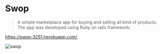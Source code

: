 # Swop

> A simple marketplace app for buying and selling all kind of products. The app was developed using Ruby on rails framework.

<a href="https://swop-3251.herokuapp.com/" target="_blank">https://swop-3251.herokuapp.com/</a>

![swop](https://user-images.githubusercontent.com/33285862/187168296-e4c7e856-1f61-4a28-a572-78bbf7d4208d.png)
